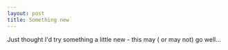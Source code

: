 ```yaml
---
layout: post
title: Something new
---
```


Just thought I'd try something a little new - this may ( or may not) go well...
